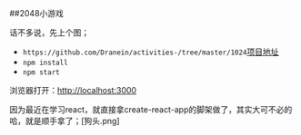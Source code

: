##2048小游戏

话不多说，先上个图；

- `https://github.com/Dranein/activities-/tree/master/1024`[项目地址](https://github.com/Dranein/activities-/tree/master/1024)
- `npm install`
- `npm start`

浏览器打开：[http://localhost:3000](http://localhost:3000)

因为最近在学习react，就直接拿create-react-app的脚架做了，其实大可不必的哈，就是顺手拿了；[狗头.png]
